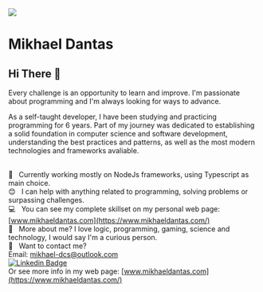 <img width="auto" src="https://cdn3d.iconscout.com/3d/premium/thumb/web-development-5402852-4521465.png">

# Mikhael Dantas

## Hi There 👋
Every challenge is an opportunity to learn and improve. I'm passionate about programming and I'm always looking for ways to advance. 

As a self-taught developer, I have been studying and practicing programming for 6 years. Part of my journey was dedicated to establishing a solid foundation in computer science and software development, understanding the best practices and patterns, as well as the most modern technologies and frameworks avaliable.

 <br/> :purple_heart: &nbsp; Currently working mostly on NodeJs frameworks, using Typescript as main choice.
 <br/> :blush: &nbsp; I can help with anything related to programming, solving problems or surpassing challenges. 
 <br/> :computer: &nbsp; You can see my complete skillset on my personal web page: [www.mikhaeldantas.com](https://www.mikhaeldantas.com/) 
 <br/> 💬  &nbsp; More about me? I love logic, programming, gaming, science and technology, I would say I'm a curious person.
 <br/> :email: &nbsp; Want to contact me?
 <br/>  Email: mikhael-dcs@outlook.com
 <br/>  [![Linkedin Badge](https://img.shields.io/badge/-MikhaelDantas-blue?style=flat-square&logo=Linkedin&logoColor=white&link=https://www.linkedin.com/in/mikhael-dantas/)](https://www.linkedin.com/in/mikhael-dantas/) 
 <br/> Or see more info in my web page: [www.mikhaeldantas.com](https://www.mikhaeldantas.com/) 
